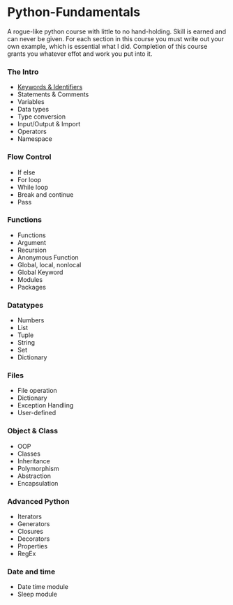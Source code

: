 # Python-Fundamentals
A rogue-like python course with little to no hand-holding. 
Skill is earned and can never be given. 
For each section in this course you must write out your own example, which is essential what I did.
Completion of this course grants you whatever effot and work you put into it.

### The Intro 
- [Keywords & Identifiers](https://colab.research.google.com/drive/1jWtjwGHGr1R09e__vrzTQZw_-J02E4hK?usp=sharing) 
- Statements & Comments
- Variables
- Data types
- Type conversion
- Input/Output & Import
- Operators
- Namespace
### Flow Control
- If else
- For loop
- While loop
- Break and continue
- Pass
### Functions
- Functions
- Argument
- Recursion
- Anonymous Function
- Global, local, nonlocal
- Global Keyword
- Modules
- Packages
### Datatypes
- Numbers
- List
- Tuple
- String
- Set
- Dictionary
### Files
- File operation
- Dictionary
- Exception Handling
- User-defined
### Object & Class
- OOP
- Classes
- Inheritance
- Polymorphism
- Abstraction
- Encapsulation 
### Advanced Python
- Iterators
- Generators
- Closures
- Decorators
- Properties
- RegEx
### Date and time
- Date time module
- Sleep module
